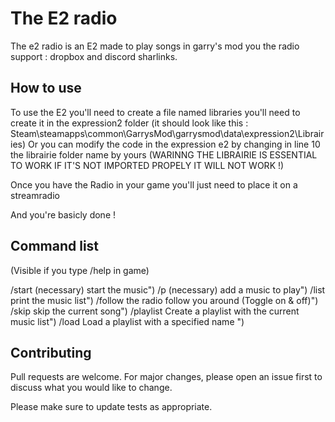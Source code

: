 # The E2 radio

The e2 radio is an E2 made to play songs in garry's mod you the radio support : dropbox and discord sharlinks.

## How to use 

To use the E2 you'll need to create a file named libraries you'll need to create it in the expression2 folder (it should look like this : Steam\steamapps\common\GarrysMod\garrysmod\data\expression2\Librairies)
Or you can modify the code in the expression e2 by changing in line 10 the librairie folder name by yours (WARINNG THE LIBRAIRIE IS ESSENTIAL TO WORK IF IT'S NOT IMPORTED PROPELY IT WILL NOT WORK !)

Once you have the Radio in your game you'll just need to place it on a streamradio 

And you're basicly done !

## Command list 

(Visible if you type /help in game)

/start (necessary) start the music")
/p <MUSIC LINK>(necessary) add a music to play")
/list print the music list")
/follow the radio follow you around (Toggle on & off)")
/skip skip the current song")
/playlist <PLAYLIST NAME> Create a playlist with the current music list")
/load <PLAYLIST NAME> Load a playlist with a specified name ")

## Contributing

Pull requests are welcome. For major changes, please open an issue first
to discuss what you would like to change.

Please make sure to update tests as appropriate.
